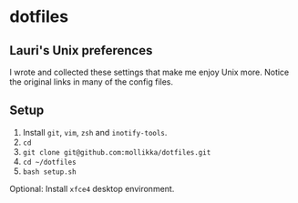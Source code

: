 # dotfiles
## Lauri's Unix preferences

I wrote and collected these settings that make me enjoy Unix more.
Notice the original links in many of the config files.

## Setup

1. Install `git`, `vim`, `zsh` and `inotify-tools`.
2. `cd`
3. `git clone git@github.com:mollikka/dotfiles.git`
4. `cd ~/dotfiles`
5. `bash setup.sh`

Optional: Install `xfce4` desktop environment.
